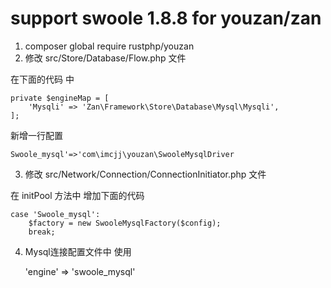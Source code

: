 # support swoole 1.8.8 for youzan/zan

1. composer global require rustphp/youzan
2. 修改 src/Store/Database/Flow.php 文件

在下面的代码 中

    private $engineMap = [
        'Mysqli' => 'Zan\Framework\Store\Database\Mysql\Mysqli',
    ];

新增一行配置 
 
    Swoole_mysql'=>'com\imcjj\youzan\SwooleMysqlDriver
    
3. 修改 src/Network/Connection/ConnectionInitiator.php 文件 

在 initPool 方法中 增加下面的代码 

    case 'Swoole_mysql':
        $factory = new SwooleMysqlFactory($config);
        break;
        
4. Mysql连接配置文件中 使用


    'engine' => 'swoole_mysql'